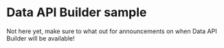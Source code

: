 # Data API Builder sample

Not here yet, make sure to what out for announcements on when Data API Builder will be available!
